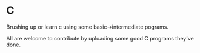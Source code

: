 # C
Brushing up or learn c using some basic->intermediate pograms.

All are welcome to contribute by uploading some good C programs they've done.
